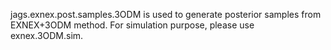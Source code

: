 jags.exnex.post.samples.3ODM is used to generate posterior samples from EXNEX+3ODM method. For simulation purpose, please use exnex.3ODM.sim.
